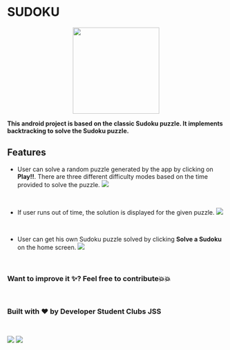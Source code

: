 # SUDOKU
<p align="center">
  <img width="200" height="200" src="https://user-images.githubusercontent.com/57036954/96158524-3b70e280-0f31-11eb-89c9-313067e31b2f.png">
</p>

**This android project is based on the classic Sudoku puzzle. It implements backtracking to solve the Sudoku puzzle.**

## Features

* User can solve a random puzzle generated by the app by clicking on **Play!!**.
  There are three different difficulty modes based on the time provided to solve the puzzle.
  <img src="https://user-images.githubusercontent.com/57036954/96160998-56912180-0f34-11eb-938b-565286cc942f.png">
<br>

* If user runs out of time, the solution is displayed for the given puzzle.
  <img src="https://user-images.githubusercontent.com/57036954/96161245-a66fe880-0f34-11eb-8b0f-7a5ded9b488f.png">
<br>

* User can get his own Sudoku puzzle solved by clicking **Solve a Sudoku** on the home screen.
  <img src="https://user-images.githubusercontent.com/57036954/96162947-d28c6900-0f36-11eb-94d1-3fe578c87496.png">

<br>

### Want to improve it ✨? Feel free to contribute💥💥

<br>

### Built with 	❤️ by Developer Student Clubs JSS

<br>

![](https://camo.githubusercontent.com/d24f2f8414437a9491ea3145cafd373167315d50/68747470733a2f2f666f7274686562616467652e636f6d2f696d616765732f6261646765732f6275696c742d776974682d6c6f76652e737667) ![](https://camo.githubusercontent.com/e82fcde6b4952d69611ae4cf507b13fe6ae8e028/68747470733a2f2f666f7274686562616467652e636f6d2f696d616765732f6261646765732f6275696c742d666f722d616e64726f69642e737667)
